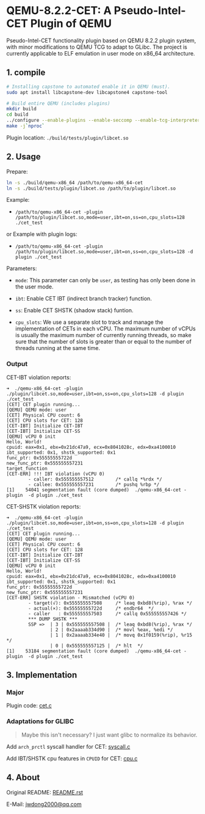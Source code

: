 # QEMU-8.2.2-CET: A Pseudo-Intel-CET Plugin of QEMU

Pseudo-Intel-CET functionality plugin based on QEMU 8.2.2 plugin system, with minor modifications to QEMU TCG to adapt to GLibc. The project is currently applicable to ELF emulation in user mode on x86_64 architecture.

## 1. compile

```bash
# Installing capstone to automated enable it in QEMU (must).
sudo apt install libcapstone-dev libcapstone4 capstone-tool

# Build entire QEMU (includes plugins)
mkdir build
cd build
../configure --enable-plugins --enable-seccomp --enable-tcg-interpreter --target-list=x86_64-linux-user
make -j`nproc`
```

Plugin location: `./build/tests/plugin/libcet.so`

## 2. Usage

Prepare:

```bash
ln -s ./build/qemu-x86_64 /path/to/qemu-x86_64-cet
ln -s ./build/tests/plugin/libcet.so /path/to/plugin/libcet.so
```

Example: 

- `/path/to/qemu-x86_64-cet -plugin /path/to/plugin/libcet.so,mode=user,ibt=on,ss=on,cpu_slots=128 ./cet_test`

or Example with plugin logs: 

- `/path/to/qemu-x86_64-cet -plugin /path/to/plugin/libcet.so,mode=user,ibt=on,ss=on,cpu_slots=128 -d plugin ./cet_test`

Parameters:

- `mode`: This parameter can only be `user`, as testing has only been done in the user mode.

- `ibt`: Enable CET IBT (indirect branch tracker) function.

- `ss`: Enable CET SHSTK (shadow stack) funtion.

- `cpu_slots`: We use a separate slot to track and manage the implementation of CETs in each vCPU. The maximum number of vCPUs is usually the maximum number of currently running threads, so make sure that the number of slots is greater than or equal to the number of threads running at the same time.

### Output

CET-IBT violation reports:

```
➜  ./qemu-x86_64-cet -plugin ./plugin/libcet.so,mode=user,ibt=on,ss=on,cpu_slots=128 -d plugin ./cet_test
[CET] CET plugin running...
[QEMU] QEMU mode: user
[CET] Physical CPU count: 6
[CET] CPU slots for CET: 128
[CET-IBT] Initialize CET-IBT
[CET-IBT] Initialize CET-SS
[QEMU] vCPU 0 init
Hello, World!
cpuid: eax=0x1, ebx=0x21dc47a9, ecx=0x8041028c, edx=0xa4100010
ibt_supported: 0x1, shstk_supported: 0x1
func_ptr: 0x55555555722d
new_func_ptr: 0x555555557231
target_function
[CET-ERR] !!! IBT violation (vCPU 0) 
        - caller: 0x555555557512        /* callq *%rdx */
        - callee: 0x555555557231        /* pushq %rbp */
[1]    54041 segmentation fault (core dumped)  ./qemu-x86_64-cet -plugin  -d plugin ./cet_test
```

CET-SHSTK violation reports:

```
➜  ./qemu-x86_64-cet -plugin ./plugin/libcet.so,mode=user,ibt=on,ss=on,cpu_slots=128 -d plugin ./cet_test
[CET] CET plugin running...
[QEMU] QEMU mode: user
[CET] Physical CPU count: 6
[CET] CPU slots for CET: 128
[CET-IBT] Initialize CET-IBT
[CET-IBT] Initialize CET-SS
[QEMU] vCPU 0 init
Hello, World!
cpuid: eax=0x1, ebx=0x21dc47a9, ecx=0x8041028c, edx=0xa4100010
ibt_supported: 0x1, shstk_supported: 0x1
func_ptr: 0x55555555722d
new_func_ptr: 0x555555557231
[CET-ERR] SHSTK violation - Mismatched (vCPU 0)
        - target(√): 0x555555557508     /* leaq 0xbd8(%rip), %rax */
        - actual(×): 0x55555555722d     /* endbr64  */
        - caller   : 0x555555557503     /* callq 0x555555557426 */
        *** DUMP SHSTK ***
        SSP =>  | 3 | 0x555555557508 |  /* leaq 0xbd8(%rip), %rax */
                | 2 | 0x2aaaab334d90 |  /* movl %eax, %edi */
                | 1 | 0x2aaaab334e40 |  /* movq 0x1f0159(%rip), %r15 */
                | 0 | 0x555555557125 |  /* hlt  */
[1]    53184 segmentation fault (core dumped)  ./qemu-x86_64-cet -plugin  -d plugin ./cet_test
```

## 3. Implementation

### Major

Plugin code: [cet.c](./tests/plugin/cet.c)

### Adaptations for GLIBC

> Maybe this isn't necessary? I just want glibc to normalize its behavior.

Add `arch_prctl` syscall handler for CET: [syscall.c](./linux-user/syscall.c#L6229)

Add IBT/SHSTK cpu features in `CPUID` for CET: [cpu.c](./target/i386/cpu.c#L6171)

## 4. About

Original README: [README.rst](./README.orig.rst)

E-Mail: jwdong2000@qq.com
